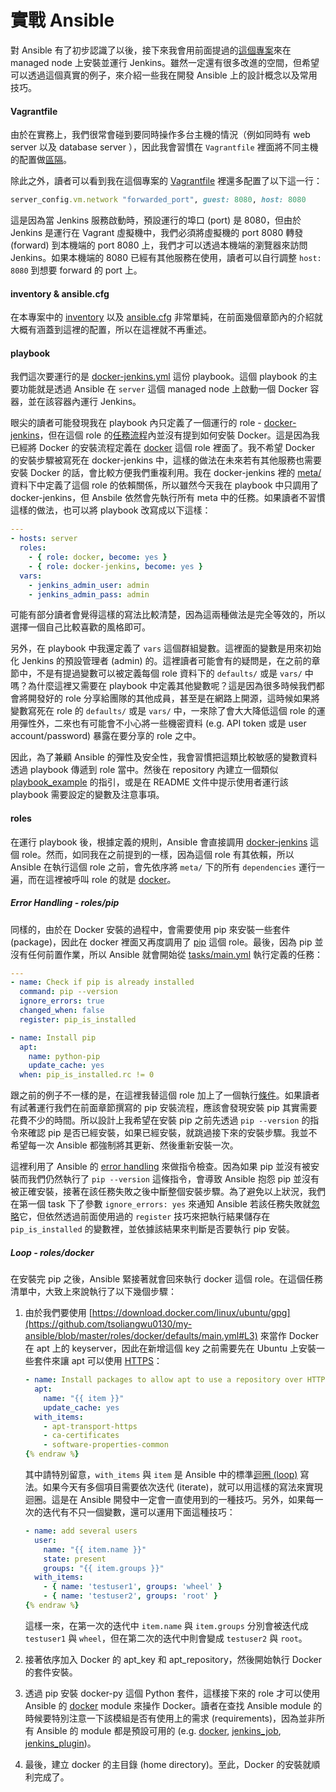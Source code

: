 # 實戰 Ansible

對 Ansible 有了初步認識了以後，接下來我會用前面提過的[這個專案](https://github.com/tsoliangwu0130/my-ansible)來在 managed node 上安裝並運行 Jenkins。雖然一定還有很多改進的空間，但希望可以透過這個真實的例子，來介紹一些我在開發 Ansible 上的設計概念以及常用技巧。

#### Vagrantfile

由於在實務上，我們很常會碰到要同時操作多台主機的情況（例如同時有 web server 以及 database server ），因此我會習慣在 `Vagrantfile` 裡面將不同主機的配置做[區隔](https://www.vagrantup.com/docs/multi-machine/#defining-multiple-machines)。

除此之外，讀者可以看到我在這個專案的 [Vagrantfile](https://github.com/tsoliangwu0130/my-ansible/blob/master/Vagrantfile) 裡還多配置了以下這一行：

```ruby
server_config.vm.network "forwarded_port", guest: 8080, host: 8080
```

這是因為當 Jenkins 服務啟動時，預設運行的埠口 (port) 是 8080，但由於 Jenkins 是運行在 Vagrant 虛擬機中，我們必須將虛擬機的 port 8080 轉發 (forward) 到本機端的 port 8080 上，我們才可以透過本機端的瀏覽器來訪問 Jenkins。如果本機端的 8080 已經有其他服務在使用，讀者可以自行調整 `host: 8080` 到想要 forward 的 port 上。

#### inventory & ansible.cfg

在本專案中的 [inventory](https://github.com/tsoliangwu0130/my-ansible/blob/master/inventory) 以及 [ansible.cfg](https://github.com/tsoliangwu0130/my-ansible/blob/master/ansible.cfg) 非常單純，在前面幾個章節內的介紹就大概有涵蓋到這裡的配置，所以在這裡就不再重述。

#### playbook

我們這次要運行的是 [docker-jenkins.yml](https://github.com/tsoliangwu0130/my-ansible/blob/master/docker-jenkins.yml) 這份 playbook。這個 playbook 的主要功能就是透過 Ansible 在 `server` 這個 managed node 上啟動一個 Docker 容器，並在該容器內運行 Jenkins。

眼尖的讀者可能發現我在 playbook 內只定義了一個運行的 role - [docker-jenkins](https://github.com/tsoliangwu0130/my-ansible/tree/master/roles/docker-jenkins)，但在這個 role 的[任務流程](https://github.com/tsoliangwu0130/my-ansible/blob/master/roles/docker-jenkins/tasks/main.yml)內並沒有提到如何安裝 Docker。這是因為我已經將 Docker 的安裝流程定義在 [docker](https://github.com/tsoliangwu0130/my-ansible/tree/master/roles/docker) 這個 role 裡面了。我不希望 Docker 的安裝步驟被寫死在 docker-jenkins 中，這樣的做法在未來若有其他服務也需要安裝 Docker 的話，會比較方便我們重複利用。我在 docker-jenkins 裡的 [meta/](https://github.com/tsoliangwu0130/my-ansible/blob/master/roles/docker-jenkins/meta/main.yml#L3) 資料下中定義了這個 role 的依賴關係，所以雖然今天我在 playbook 中只調用了 docker-jenkins，但 Ansbile 依然會先執行所有 meta 中的任務。如果讀者不習慣這樣的做法，也可以將 playbook 改寫成以下這樣：

```yml
---
- hosts: server
  roles:
    - { role: docker, become: yes }
    - { role: docker-jenkins, become: yes }
  vars:
    - jenkins_admin_user: admin
    - jenkins_admin_pass: admin
```

可能有部分讀者會覺得這樣的寫法比較清楚，因為這兩種做法是完全等效的，所以選擇一個自己比較喜歡的風格即可。

另外，在 playbook 中我還定義了 `vars` 這個群組變數。這裡面的變數是用來初始化 Jenkins 的預設管理者 (admin) 的。這裡讀者可能會有的疑問是，在之前的章節中，不是有提過變數可以被定義每個 role 資料下的 `defaults/` 或是 `vars/` 中嗎？為什麼這裡又需要在 playbook 中定義其他變數呢？這是因為很多時候我們都會將開發好的 role 分享給團隊的其他成員，甚至是在網路上開源，這時候如果將變數寫死在 role 的 `defaults/` 或是 `vars/` 中，一來除了會大大降低這個 role 的運用彈性外，二來也有可能會不小心將一些機密資料 (e.g. API token 或是 user account/password) 暴露在要分享的 role 之中。

因此，為了兼顧 Ansible 的彈性及安全性，我會習慣把這類比較敏感的變數資料透過 playbook 傳遞到 role 當中。然後在 repository 內建立一個類似 [playbook_example](https://github.com/tsoliangwu0130/my-ansible/blob/master/playbook_example.yml) 的指引，或是在 README 文件中提示使用者運行該 playbook 需要設定的變數及注意事項。

#### roles

在運行 playbook 後，根據定義的規則，Ansible 會直接調用 [docker-jenkins](https://github.com/tsoliangwu0130/my-ansible/tree/master/roles/docker-jenkins) 這個 role。然而，如同我在之前提到的一樣，因為這個 role 有其依賴，所以 Ansible 在執行這個 role 之前，會先依序將 `meta/` 下的所有 `dependencies` 運行一遍，而在這裡被呼叫 role 的就是 [docker](https://github.com/tsoliangwu0130/my-ansible/tree/master/roles/docker)。

##### Error Handling - roles/pip

同樣的，由於在 Docker 安裝的過程中，會需要使用 pip 來安裝一些套件 (package)，因此在 docker 裡面又再度調用了 [pip](https://github.com/tsoliangwu0130/my-ansible/blob/master/roles/pip/tasks/main.yml) 這個 role。最後，因為 pip 並沒有任何前置作業，所以 Ansible 就會開始從 [tasks/main.yml](https://github.com/tsoliangwu0130/my-ansible/blob/master/roles/pip/tasks/main.yml) 執行定義的任務：

```yml
---
- name: Check if pip is already installed
  command: pip --version
  ignore_errors: true
  changed_when: false
  register: pip_is_installed

- name: Install pip
  apt:
    name: python-pip
    update_cache: yes
  when: pip_is_installed.rc != 0
```

跟之前的例子不一樣的是，在這裡我替這個 role 加上了一個執行[條件](http://docs.ansible.com/ansible/latest/playbooks_conditionals.html#the-when-statement)。如果讀者有試著運行我們在前面章節撰寫的 pip 安裝流程，應該會發現安裝 pip 其實需要花費不少的時間。所以設計上我希望在安裝 pip 之前先透過 `pip --version` 的指令來確認 pip 是否已經安裝，如果已經安裝，就跳過接下來的安裝步驟。我並不希望每一次 Ansible 都強制將其更新、然後重新安裝一次。

這裡利用了 Ansible 的 [error handling](http://docs.ansible.com/ansible/latest/playbooks_error_handling.html) 來做指令檢查。因為如果 pip 並沒有被安裝而我們仍然執行了 `pip --version` 這條指令，會導致 Ansible 抱怨 pip 並沒有被正確安裝，接著在該任務失敗之後中斷整個安裝步驟。為了避免以上狀況，我們在第一個 task 下了參數 `ignore_errors: yes` 來通知 Ansible 若該任務失敗就[忽略](http://docs.ansible.com/ansible/latest/playbooks_error_handling.html#ignoring-failed-commands)它，但依然透過前面使用過的 `register` 技巧來把執行結果儲存在 `pip_is_installed` 的變數裡，並依據該結果來判斷是否要執行 pip 安裝。

##### Loop - roles/docker

在安裝完 pip 之後，Ansible 緊接著就會回來執行 docker 這個 role。在這個任務清單中，大致上來說執行了以下幾個步驟：

1. 由於我們要使用 [https://download.docker.com/linux/ubuntu/gpg](https://github.com/tsoliangwu0130/my-ansible/blob/master/roles/docker/defaults/main.yml#L3) 來當作 Docker 在 apt 上的 keyserver，因此在新增這個 key 之前需要先在 Ubuntu 上安裝一些套件來讓 apt 可以使用 [HTTPS](https://en.wikipedia.org/wiki/HTTPS)：

    ```yml {% raw %}
    - name: Install packages to allow apt to use a repository over HTTPS
      apt:
        name: "{{ item }}"
        update_cache: yes
      with_items:
        - apt-transport-https
        - ca-certificates
        - software-properties-common
    {% endraw %}
    ```

    其中請特別留意，`with_items` 與 `item` 是 Ansible 中的標準[迴圈 (loop)](http://docs.ansible.com/ansible/latest/playbooks_loops.html#standard-loops) 寫法。如果今天有多個項目需要依次迭代 (iterate)，就可以用這樣的寫法來實現迴圈。這是在 Ansible 開發中一定會一直使用到的一種技巧。另外，如果每一次的迭代有不只一個變數，還可以運用下面這種技巧：

    ```yml {% raw %}
    - name: add several users
      user:
        name: "{{ item.name }}"
        state: present
        groups: "{{ item.groups }}"
      with_items:
        - { name: 'testuser1', groups: 'wheel' }
        - { name: 'testuser2', groups: 'root' }
    {% endraw %}
    ```

    這樣一來，在第一次的迭代中 `item.name` 與 `item.groups` 分別會被迭代成 `testuser1` 與 `wheel`，但在第二次的迭代中則會變成 `testuser2` 與 `root`。

2. 接著依序加入 Docker 的 apt_key 和 apt_repository，然後開始執行 Docker 的套件安裝。
3. 透過 pip 安裝 docker-py 這個 Python 套件，這樣接下來的 role 才可以使用 Ansible 的 [docker](http://docs.ansible.com/ansible/latest/docker_module.html) module 來操作 Docker。讀者在查找 Ansible module 的時候要特別注意一下該模組是否有使用上的需求 (requirements)，因為並非所有 Ansible 的 module 都是預設可用的 (e.g. [docker](http://docs.ansible.com/ansible/latest/docker_module.html), [jenkins_job](http://docs.ansible.com/ansible/latest/jenkins_job_module.html),  [jenkins_plugin](http://docs.ansible.com/ansible/latest/jenkins_plugin_module.html))。
4. 最後，建立 docker 的主目錄 (home directory)。至此，Docker 的安裝就順利完成了。
